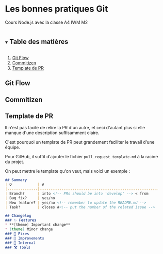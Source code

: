 # Les bonnes pratiques Git

Cours Node.js avec la classe A4 IWM M2

<!-- TABLE OF CONTENTS -->
<details open="open">
  <summary><h2 style="display: inline-block">Table des matières</h2></summary>
  <ol>
    <li>
      <a href="#git-flow">Git Flow</a>
    </li>
    <li>
      <a href="#commitizen">Commitizen</a>
    </li>
    <li>
      <a href="#template-de-pr">Template de PR</a>
    </li>
  </ol>
</details>

## Git Flow


## Commitizen


## Template de PR
Il n'est pas facile de relire la PR d'un autre, et ceci d'autant plus si elle manque d'une description suffisamment claire.

C'est pourquoi un template de PR peut grandement faciliter le travail d'une équipe.

Pour GitHub, il suffit d'ajouter le fichier `pull_request_template.md` à la racine du projet.

On peut mettre le template qu'on veut, mais voici un exemple :
```markdown
## Summary
| Q            | A                                                         |
|--------------|-----------------------------------------------------------|
| Branch?      | into <!-- PRs should be into 'develop' --> < from         |
| Bug fix?     | yes/no                                                    |
| New feature? | yes/no <!-- remember to update the README.md -->          |
| Task?        | closes #<!-- put the number of the related issue -->      |

## Changelog
### ✨ Features
* **[theme] Important change**
* [theme] Minor change
### 🐛 Fixes
### 🚀 Improvements
### 👻 Internal
### 🛠 Tools
```
